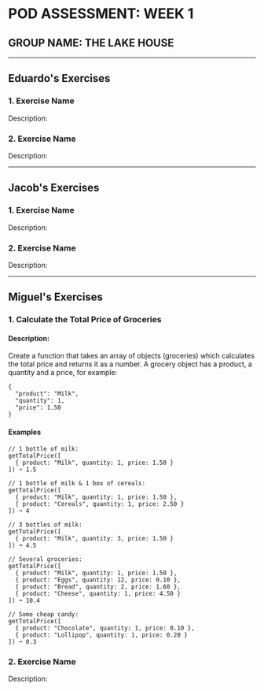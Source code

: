 # POD ASSESSMENT: WEEK 1

## GROUP NAME: THE LAKE HOUSE

---

## Eduardo's Exercises

### 1. Exercise Name

Description:

### 2. Exercise Name

Description:

---

## Jacob's Exercises

### 1. Exercise Name

Description:

### 2. Exercise Name

Description:

---

## Miguel's Exercises

### 1. Calculate the Total Price of Groceries

#### Description: 
Create a function that takes an array of objects (groceries) which calculates the total price and returns it as a number.
A grocery object has a product, a quantity and a price, for example:

````
{
  "product": "Milk",
  "quantity": 1,
  "price": 1.50
}
````

#### Examples

````
// 1 bottle of milk:
getTotalPrice([
  { product: "Milk", quantity: 1, price: 1.50 }
]) ➞ 1.5

// 1 bottle of milk & 1 box of cereals:
getTotalPrice([
  { product: "Milk", quantity: 1, price: 1.50 },
  { product: "Cereals", quantity: 1, price: 2.50 }
]) ➞ 4

// 3 bottles of milk:
getTotalPrice([
  { product: "Milk", quantity: 3, price: 1.50 }
]) ➞ 4.5

// Several groceries:
getTotalPrice([
  { product: "Milk", quantity: 1, price: 1.50 },
  { product: "Eggs", quantity: 12, price: 0.10 },
  { product: "Bread", quantity: 2, price: 1.60 },
  { product: "Cheese", quantity: 1, price: 4.50 }
]) ➞ 10.4

// Some cheap candy:
getTotalPrice([
  { product: "Chocolate", quantity: 1, price: 0.10 },
  { product: "Lollipop", quantity: 1, price: 0.20 }
]) ➞ 0.3
````

### 2. Exercise Name

Description:

